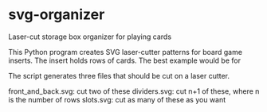 # svg-organizer
Laser-cut storage box organizer for playing cards

This Python program creates SVG laser-cutter patterns for board game inserts.
The insert holds rows of cards.  The best example would be for

The script generates three files that should be cut on a laser cutter.

front_and_back.svg: cut two of these
dividers.svg: cut n+1 of these, where n is the number of rows
slots.svg: cut as many of these as you want
